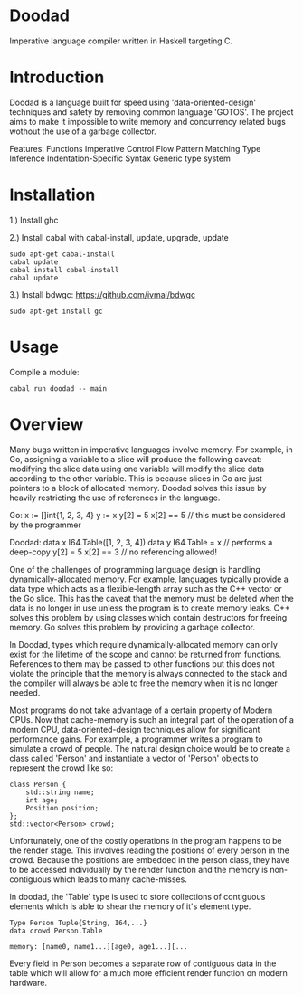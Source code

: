 # Doodad
Imperative language compiler written in Haskell targeting C.

# Introduction
Doodad is a language built for speed using 'data-oriented-design' techniques and safety by removing common language 'GOTOS'. The project aims to make it impossible to write memory and concurrency related bugs wothout the use of a garbage collector.

Features:
    Functions
    Imperative Control Flow
    Pattern Matching
    Type Inference
    Indentation-Specific Syntax
    Generic type system


# Installation
1.) Install ghc
  
2.) Install cabal with cabal-install, update, upgrade, update

    sudo apt-get cabal-install
    cabal update
    cabal install cabal-install
    cabal update

3.) Install bdwgc: https://github.com/ivmai/bdwgc

    sudo apt-get install gc
  
# Usage

  Compile a module:
  
    cabal run doodad -- main


# Overview
Many bugs written in imperative languages involve memory. For example, in Go, assigning a variable to a slice will produce the following caveat: modifying the slice data using one variable will modify the slice data according to the other variable. This is because slices in Go are just pointers to a block of allocated memory. Doodad solves this issue by heavily restricting the use of references in the language.

Go:
    x := []int{1, 2, 3, 4}
    y := x
    y[2] = 5
    x[2] == 5 // this must be considered by the programmer

Doodad:
    data x I64.Table([1, 2, 3, 4])
    data y I64.Table = x  // performs a deep-copy
    y[2] = 5
    x[2] == 3 // no referencing allowed!


One of the challenges of programming language design is handling dynamically-allocated memory. For example, languages typically provide a data type which acts as a flexible-length array such as the C++ vector or the Go slice. This has the caveat that the memory must be deleted when the data is no longer in use unless the program is to create memory leaks. C++ solves this problem by using classes which contain destructors for freeing memory. Go solves this problem by providing a garbage collector.

In Doodad, types which require dynamically-allocated memory can only exist for the lifetime of the scope and cannot be returned from functions. References to them may be passed to other functions but this does not violate the principle that the memory is always connected to the stack and the compiler will always be able to free the memory when it is no longer needed.


Most programs do not take advantage of a certain property of Modern CPUs. Now that cache-memory is such an integral part of the operation of a modern CPU, data-oriented-design techniques allow for significant performance gains. For example, a programmer writes a program to simulate a crowd of people. The natural design choice would be to create a class called 'Person' and instantiate
a vector of 'Person' objects to represent the crowd like so:
    
    class Person {
        std::string name;
        int age;
        Position position;
    };
    std::vector<Person> crowd;

Unfortunately, one of the costly operations in the program happens to be the render stage. This involves reading the positions of every person in the crowd. Because the positions are embedded in the person class, they have to be accessed individually by the render function and the memory is non-contiguous which leads to many cache-misses.

In doodad, the 'Table' type is used to store collections of contiguous elements which is able to shear the memory of it's element type.

    Type Person Tuple{String, I64,...}
    data crowd Person.Table

    memory: [name0, name1...][age0, age1...][...

Every field in Person becomes a separate row of contiguous data in the table which will allow for a much more efficient render function on modern hardware.

